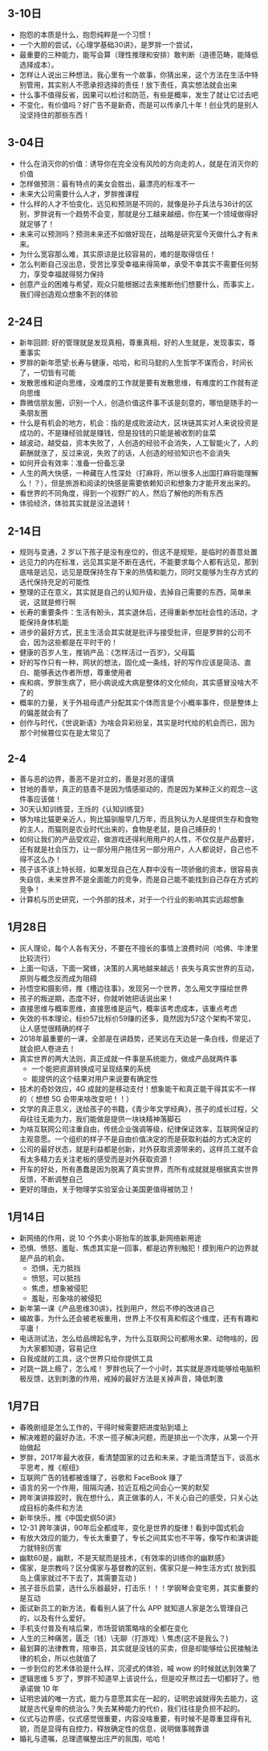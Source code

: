 ## 3-10日
* 抱怨的本质是什么，抱怨纯粹是一个习惯！
* 一个大胆的尝试，《心理学基础30讲》，是罗胖一个尝试，
* 最重要的三种能力，能写会算（理性推理和安排）敢判断（道德范畴，能降低选择成本）。
* 怎样让人说出三种想法，我心里有一个故事，你猜出来，这个方法在生活中特别管用，其实别人不愿承担选择的责任！放下责任，真实想法就会出来
* 什么事不值得反省，因果可以检讨和防范，有些是概率，发生了就让它过去吧
* 不变化，有价值吗？好广告不是新奇，而是可以传承几十年！创业凭的是别人没坚持住的那些东西！


## 3-04日
*  什么在消灭你的价值：诱导你在完全没有风险的方向走的人，就是在消灭你的价值
* 怎样做预测：最有特点的美女会胜出，最漂亮的标准不一
* 未来大公司需要什么人才，罗胖推课程
* 什么样的人才不怕变化，远见和预测是不同的，就像是孙子兵法与36计的区别，罗胖说有一个趋势不会变，那就是分工越来越细，你在某一个领域做得好就足够了！
* 未来可以预测吗？预测未来还不如做好现在，战略是研究室今天做什么才有未来。
* 为什么宽容那么难，其实原谅是比较容易的，难的是取得信任！
* 怎么判断自己没出息，受苦比享受幸福来得简单，承受不幸其实不需要任何努力，享受幸福就得努力保持
* 创意产业的困难与希望，观众只能根据过去来推断他们想要什么，而事实上，我们得创造观众想象不到的体验


## 2-24日
* 新年回顾: 好的管理就是发现真相，尊重真相，好的人生就是，发现事实，尊重事实
* 罗胖的新年愿望:长寿与健康，哈哈，和司马懿的人生哲学不谋而合，时间长了，一切皆有可能
* 发散思维和逆向思维，没难度的工作就是要有发散思维，有难度的工作就有逆向思维
* 靠微信朋友圈，识别一个人，创造价值这件事不该是刻意的，哪怕是随手的一条朋友圈
* 什么是有机会的地方，机会：指的是成败波动大，区块链其实对人来说投资是成功的，不是赚经验就是赚钱，但是投钱的只能是被收割的韭菜
* 越波动，越受益，资本失败了，人创造的经验不会消失，人工智能火了，人的薪酬就涨了，反过来说，失败了的话，人创造的经验知识也不会消失
* 如何开会有效率：准备一份备忘录
* 人生的两大快感，一种藏在人性深处（打麻将，所以很多人出国打麻将能理解么！？），但是旅游和阅读的快感是需要依赖知识和想象力才能开发出来的。
* 看世界的不同角度，得到一个视野广的人，然后了解他的所有东西
* 体验经济，体验其实就是没法退转！

## 2-14日
* 规则与变通，2 岁以下孩子是没有座位的，但这不是规矩，是临时的善意处置
* 远见力的内在标准，远见其实是不断在迭代，不能要求每个人都有远见，那到底啥是远见，远见是既保持生存下来的热情和能力，同时又能够为生存方式的迭代保持充足的可能性
* 整理的正在意义，其实就是自己的认知升级，去掉自己需要的东西，简单来说，这就是修行啊
* 长寿的重要条件：生活有盼头，其实退休后，还得重新参加社会性的活动，才能保持身体机能
* 进步的最好方式，民主生活会其实就是批评与接受批评，但是罗胖的公司不会，因为这些都是在平时干的！
* 健康的百岁人生，推销产品：《怎样活过一百岁》，父母篇
* 好的写作只有一种，网状的想法，固化成一条线，好的写作应该是简洁、直白、能够表达作者所想，尊重使用者
* 疾和病，罗胖生病了，把小病说成大病是整体的文化倾向，其实感冒没啥大不了的
* 概率的力量，关于外祖母遗产分配其实个体而言是个小概率事件，但是整体上的偏差就会有了
* 创作与时代，《世说新语》为啥会异彩纷呈，其实是时代给的机会而已，因为那个时候篡位实在是太常见了

## 2-4
* 善与恶的边界，善恶不是对立的，善是对恶的谨慎
* 甘地的善举，真正的慈善不是因为情感驱动的，而是因为某种正义的观念--这件事应该做！
* 30天认知训练营，王烁的《认知训练营》
* 够为啥比猫更亲近人，狗比猫驯服早几万年，而且狗认为人是提供生存和食物的主人，而猫则是农业时代出来的，食物是老鼠，是自己捕获的！
* 如何让我们的产品受欢迎，做游戏还得利用用户的人性，不仅仅是产品要好，还有就是社会压力，让一部分用户拖住另一部分用户，人人都说好，自己也不得不这么办！
* 孩子该不该上特长班，如果发现自己在人群中没有一项骄傲的资本，很容易丧失自信，未来世界不是全面能力的竞争，而是自己能不能找到自己存在方式的竞争！
* 计算机与历史研究，一个外部的技术，对于一个行业的影响其实远超想象

## 1月28日
* 灰人理论，每个人各有天分，不要在不擅长的事情上浪费时间（哈佛、牛津里比较流行）
* 上面一句话，下面一窝蜂，决策的人离地越来越远！丧失与真实世界的互动，原则与概念反而成为阻碍
* 孙悟空和摄影师，推《槽边往事》，发现另一个世界，怎么用文字描绘世界
* 孩子的叛逆期，态度不好，你就听她把话说出来！
* 直接思维与概率思维，直接思维是运气，概率该考虑成本，该重点考虑
* 失效的书本理论，标价57比标价59赚的还多，竟然因为57这个架构不常见，让人感觉很精确的样子
* 2018年最重要的一课，全部是在讲趋势，还笑远在天边是一条白线，但是近了就会把人卷进去！
* 真实世界的两大法则，真正成就一件事是系统能力，做成产品就两件事
  + 一个能把资源转换成可呈现结果的系统
  + 能提供的这个结果对用户来说要有确定性
* 技术的奇妙效应，4G 成就的是移动支付！想象能干和真正能干得其实不一样的（ 想想 5G 会带来啥改变吧！！）
* 文学的真正意义，送给孩子的书籍，《青少年文学经典》，孩子的成长过程，父母往往无能为力，我们能做是提供一块块精神落脚石
* 为啥互联网公司注重自由，传统企业强调等级，纪律保证效率，互联网保证的主观意愿。一个组织的样子不是自由价值决定的而是获取利益的方式决定的
* 公司的最好状态，就是利益都是创新，对外获取资源带来的，这样员工就不会有太多精力去关注老板的感受而是对外获取资源！
* 开车的好处，所有愚蠢是因为脱离了真实世界，而所有成就就是根据真实世界反馈，不断调整自己
* 更好的理由，关于物理学实验室会让美国更值得被防卫！

## 1月14日
* 新网络的作用，说 10 个外卖小哥抬车的故事,新网络新用途
* 恐惧、愤怒、羞耻、焦虑其实是一回事，都是边界别触犯！摸到用户的边界就是产品的机会。
  + 恐惧，无力抵挡
  + 愤怒，可以抵挡
  + 焦虑，想象被侵犯
  + 羞耻，形象啥的被侵犯
* 新年第一课《产品思维30讲》，找到用户，然后不停的改进自己
* 编故事，为什么还会被老板重用，世界上不仅有真和假这个维度，还有有趣和平庸！
* 电话测试法，怎么给品牌起名字，为什么互联网公司都用水果、动物啥的，因为大家都知道，容易记住
* 自我成就的工具，这个世界只给你提供工具
* 对跳一跳上瘾了，怎么戒！ 罗胖也玩了一个小时，其实就是游戏能够给电脑积极反馈，达到刺激的作用，戒掉的最好方法是关掉声音，降低刺激


## 1月7日
* 春晚剧组是怎么工作的，干得时候需要把进度贴到墙上
* 解决难题的最好办法，不求一揽子解决问题，而是排出一个次序，从第一个开始做起
* 罗胖，2017年最大收获，看清楚国家的过去和未来，才能当清楚当下，谈高水平思考，推《枢纽》
* 互联网广告的钱都被谁赚了，谷歌和 FaceBook 赚了
* 语言的另一个作用，阻隔沟通，拉近互相之间会心一笑的默契
* 跨年演讲摔跤时，我在想什么，真正做事的人，不关心自己的感受，只关心达成目标的条件和方法
* 新年快乐，推《中国史纲50讲》
* 12-31 跨年演讲，90年后全都成年，变化是世界的旋律！看到中国式机会
* 有放大效应的能力，专长太重要了，专长之间其实也不平等，像写作和演讲能力就特别厉害
* 幽默60是，幽默，不是天赋而是技术，《有效率的训练你的幽默感》
* 儒家，是宗教吗？区分儒家与基督教的区别，儒家只是一种生活方式( 放到孤岛上儒家就过不下去了，其需要互动 )
* 孩子音乐启蒙，选什么乐器最好，打击乐！！！学钢琴会变宅男，其实重要的是互动
* 面试新员工的新方法，看看别人装了什么 APP 就知道人家是怎么管理自己的，以及有什么爱好。
* 手机支付普及有啥后果，市场营销策略啥的全都在变化
* 人生的三种痛苦，匮乏（钱）\无聊（打游戏）\ 焦虑(这不是我么？)
* 最划算的法律教育，陪审员，其实就是没钱的买卖，但是却能够给公民接触法律的机会，所以也就值了
* 一步到位的艺术体验是什么样，沉浸式的体验，喊 wow 的时候就达到效果了
* 逻辑思维 5 岁了，罗胖不知道早上该说什么，但是咬牙熬过去一切都好了。他承诺做 10 年
* 证明忠诚的唯一方式，能力与意愿其实在一起的，证明忠诚就得失去能力，这就是古代皇帝的统治么？失去某种能力的代价，我们往往是负担不起的。
* 仪式与边界感，仪式感觉很重要，内容没啥重要，有时候不是尊重显得有礼貌，而是显得有自控力，释放确定性的信息，说明做事贼靠谱
* 婚礼与遗嘱，总理遗嘱整出庄严的氛围，哈哈！